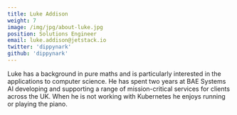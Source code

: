 ```yaml
---
title: Luke Addison
weight: 7
image: /img/jpg/about-luke.jpg
position: Solutions Engineer
email: luke.addison@jetstack.io
twitter: 'dippynark'
github: 'dippynark'
---
```


Luke has a background in pure maths and is particularly interested in the applications to computer science. He has spent two years at BAE Systems AI developing and supporting a range of mission-critical services for clients across the UK. When he is not working with Kubernetes he enjoys running or playing the piano.
